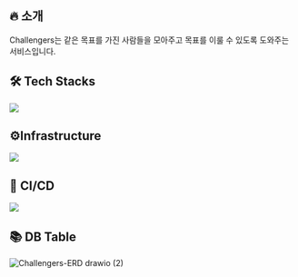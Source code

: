 ## 🔥 소개
Challengers는 같은 목표를 가진 사람들을 모아주고 목표를 이룰 수 있도록 도와주는 서비스입니다.


## 🛠  Tech Stacks

![](https://user-images.githubusercontent.com/50768514/202888570-1b7e6c51-410e-4086-b5c9-0f800dee382a.png)

## ⚙️Infrastructure


![](https://user-images.githubusercontent.com/50768514/202887344-542b0cd9-5bf6-4530-b06c-c65b9836f7e9.png)

## 🔀 CI/CD

![](https://user-images.githubusercontent.com/50768514/202887385-193b8d80-c9e2-4ad2-9225-20c01ccd73ae.png)


## 📚 DB Table

![Challengers-ERD drawio (2)](https://user-images.githubusercontent.com/50768514/202887638-229d9edd-9827-4b19-a553-61213609418d.png)
